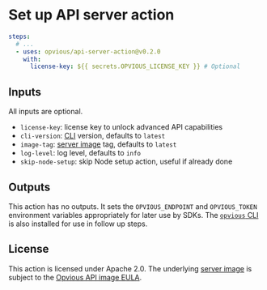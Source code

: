 # Set up API server action

```yaml
steps:
  # ...
  - uses: opvious/api-server-action@v0.2.0
    with:
      license-key: ${{ secrets.OPVIOUS_LICENSE_KEY }} # Optional
```


## Inputs

All inputs are optional.

+ `license-key`: license key to unlock advanced API capabilities
+ `cli-version`: [CLI][] version, defaults to `latest`
+ `image-tag`: [server image][] tag, defaults to `latest`
+ `log-level`: log level, defaults to `info`
+ `skip-node-setup`: skip Node setup action, useful if already done


## Outputs

This action has no outputs. It sets the `OPVIOUS_ENDPOINT` and `OPVIOUS_TOKEN`
environment variables appropriately for later use by SDKs. The [`opvious`
CLI][CLI] is also installed for use in follow up steps.


## License

This action is licensed under Apache 2.0. The underlying [server image][] is
subject to the [Opvious API image EULA][EULA].


[server image]: https://hub.docker.com/r/opvious/api-server
[EULA]: https://www.opvious.io/end-user-license-agreements/api-image
[CLI]: https://www.npmjs.com/package/opvious-cli

